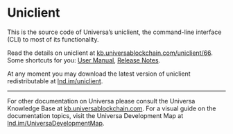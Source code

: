 # Uniclient

This is the source code of Universa’s uniclient, the command-line interface (CLI) to most of its functionality.

Read the details on uniclient at [kb.universablockchain.com/uniclient/66](https://kb.universablockchain.com/uniclient/66). Some shortcuts for you: [User Manual](https://kb.universablockchain.com/uniclient_user_manual/4), [Release Notes](https://kb.universablockchain.com/uniclient_release_notes/3).

At any moment you may download the latest version of uniclient redistributable at [lnd.im/uniclient](https://lnd.im/uniclient). 

---

For other documentation on Universa please consult the Universa Knowledge Base at [kb.universablockchain.com](https://kb.universablockchain.com). For a visual guide on the documentation topics, visit the Universa Development Map at [lnd.im/UniversaDevelopmentMap](https://lnd.im/UniversaDevelopmentMap).
